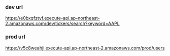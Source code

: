 ### dev url

https://e0bxqfztyf.execute-api.ap-northeast-2.amazonaws.com/dev/tickers/search?keyword=AAPL

### prod url

https://v5c8weahji.execute-api.ap-northeast-2.amazonaws.com/prod/users
